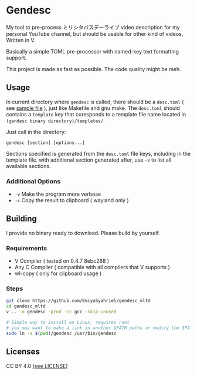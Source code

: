 # Gendesc
My tool to pre-process ミリシタバスデーライブ video description for my personal YouTube channel, but should be usable for other kind of videos, Written in V. 

Basically a simple TOML pre-processor with named-key text formatting support.

This project is made as fast as possible. The code quality might be meh.

## Usage
In current directory where `gendesc` is called, there should be a `desc.toml` ( see [sample file](sample/desc.toml) ), just like Makefile and gnu make. The `desc.toml` should contains a `template` key that coresponds to a template file name located in `(gendesc binary directory)/templates/`. 

Just call in the directory:
```
gendesc [section] [options...]
```

Sections specified is generated from the `desc.toml` file keys, including in the template file. with additional section generated after, use `-v` to list all available sections.

### Additional Options
- `-v` Make the program more verbose
- `-c` Copy the result to clipboard ( wayland only )

## Building
I provide no binary ready to download. Please build by yourself.

### Requirements
- V Compiler ( tested on 0.4.7 8ebc288 )
- Any C Compiler ( compatible with all compilers that V supports )
- wl-copy ( only for clipboard usage )

### Steps
```bash
git clone https://github.com/EmiyaSyahriel/gendesc_mltd
cd gendesc_mltd
v .. -o gendesc -prod -cc gcc -skip-unused

# Simple way to install on Linux, requires root
# you may want to make a link in another $PATH paths or modify the $PATH itself instead of this line
sudo ln -s $(pwd)/gendesc /usr/bin/gendesc
```

## Licenses
CC BY 4.0 [(see LICENSE)](LICENSE)
